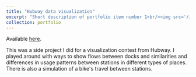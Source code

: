 ```yaml
---
title: "Hubway data visualization"
excerpt: "Short description of portfolio item number 1<br/><img src='/images/bikeshare.png'>"
collection: portfolio
---
```


Available [here](https://zneedell.github.io/Bikeshare-Challenge/).

This was a side project I did for a visualization contest from Hubway. I played around with ways to show flows between docks and similarities and differences in usage patterns between stations in different types of places. There is also a simulation of a bike's travel between stations.